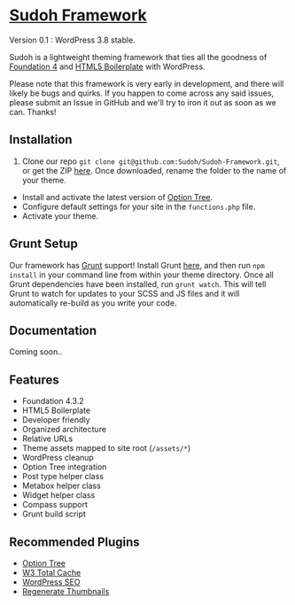 [Sudoh Framework](https://github.com/Sudoh/Sudoh-Framework)
===============

Version 0.1 : WordPress 3.8 stable.

Sudoh is a lightweight theming framework that ties all the goodness of [Foundation 4](http://foundation.zurb.com/) and [HTML5 Boilerplate](http://html5boilerplate.com/) with WordPress.

Please note that this framework is very early in development, and there will likely be bugs and quirks. If you happen to come across any said issues, please submit an Issue in GitHub and we'll try to iron it out as soon as we can. Thanks!

## Installation
1. Clone our repo `git clone git@github.com:Sudoh/Sudoh-Framework.git`, or get the ZIP [here](https://github.com/Sudoh/Sudoh-Framework/archive/master.zip). Once downloaded, rename the folder to the name of your theme.
* Install and activate the latest version of [Option Tree](http://wordpress.org/plugins/option-tree/).
* Configure default settings for your site in the `functions.php` file.
* Activate your theme.

## Grunt Setup
Our framework has [Grunt](http://gruntjs.com/) support! Install Grunt [here](http://gruntjs.com/getting-started), and then run `npm install` in your command line from within your theme directory. Once all Grunt dependencies have been installed, run `grunt watch`. This will tell Grunt to watch for updates to your SCSS and JS files and it will automatically re-build as you write your code.  

## Documentation
Coming soon..

## Features
* Foundation 4.3.2
* HTML5 Boilerplate
* Developer friendly
* Organized architecture
* Relative URLs
* Theme assets mapped to site root (`/assets/*`)
* WordPress cleanup
* Option Tree integration
* Post type helper class
* Metabox helper class
* Widget helper class
* Compass support
* Grunt build script

## Recommended Plugins
* [Option Tree](http://wordpress.org/plugins/option-tree/)
* [W3 Total Cache](http://wordpress.org/plugins/w3-total-cache/)
* [WordPress SEO](http://wordpress.org/plugins/wordpress-seo/)
* [Regenerate Thumbnails](http://wordpress.org/plugins/regenerate-thumbnails/)
